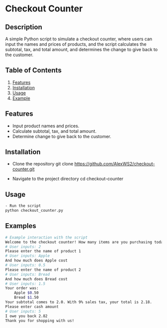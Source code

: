 # Checkout Counter

## Description
A simple Python script to simulate a checkout counter, where users can input the names and prices of products, and the script calculates the subtotal, tax, and total amount, and determines the change to give back to the customer.

## Table of Contents
1. [Features](#features)
2. [Installation](#installation)
3. [Usage](#usage)
4. [Example](#example)

## Features
- Input product names and prices.
- Calculate subtotal, tax, and total amount.
- Determine change to give back to the customer.

## Installation

- Clone the repository
git clone https://github.com/AlexWS2/checkout-counter.git

- Navigate to the project directory
cd checkout-counter

## Usage
```bash
- Run the script
python checkout_counter.py
```
## Examples
```bash
# Example interaction with the script
Welcome to the checkout counter! How many items are you purchasing today?
# User inputs: 2
Please enter the name of product 1
# User inputs: Apple
And how much does Apple cost
# User inputs: 0.5
Please enter the name of product 2
# User inputs: Bread
And how much does Bread cost
# User inputs: 1.5
Your order was: 
    Apple $0.50
    Bread $1.50
Your subtotal comes to 2.0. With 9% sales tax, your total is 2.18.
Please enter cash amount
# User inputs: 5
I owe you back 2.82
Thank you for shopping with us!
